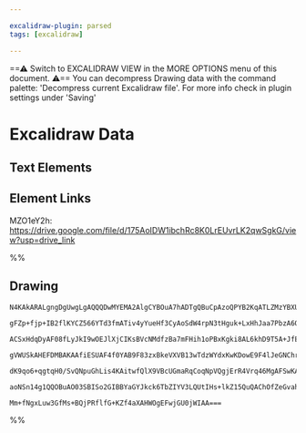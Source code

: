 ```yaml
---

excalidraw-plugin: parsed
tags: [excalidraw]

---
```

==⚠  Switch to EXCALIDRAW VIEW in the MORE OPTIONS menu of this document. ⚠== You can decompress Drawing data with the command palette: 'Decompress current Excalidraw file'. For more info check in plugin settings under 'Saving'



# Excalidraw Data

## Text Elements
## Element Links
MZO1eY2h: https://drive.google.com/file/d/175AoIDW1ibchRc8K0LrEUvrLK2qwSgkG/view?usp=drive_link

%%
## Drawing
```compressed-json
N4KAkARALgngDgUwgLgAQQQDwMYEMA2AlgCYBOuA7hADTgQBuCpAzoQPYB2KqATLZMzYBXUtiRoIACyhQ4zZAHoFAc0JRJQgEYA6bGwC2CgF7N6hbEcK4OCtptbErHALRY8RMpWdx8Q1TdIEfARcZgRmBShcZQUebQAObQBmGjoghH0EDihmbgBtcDBQMBKIEm4IAFkALQB5AEYEAE0eSVSSyFhECozNBGJiXE1g9tLMbmcANgAGSe0AFnmeeKSk

gFZp+fjp+IB2flKYCZ566YTd3fmATiv4yYueHf3CyAoSdW4rpN3tHguk+LxHhJaa7PbzA6QSQIQjKaTce6JNY8Nb1Sb1JbXSbzNaQiDWZQjNDTPHMKCkNgAawQAGE2Pg2KQKgBiRpspB4zS4bCU5QUoQcYh0hlMiTk6zMOC4QLZUaQABmhHw+AAyrAiehBB45RAyRTqQB1d5tNB8F668lUhBqmAa3X08p4/lwjjhXJoep4thS7BqI4e6Yk8184Rw

ACSxHdqDyAF08fLyJkI9wOEJlXjCIKsBVcNMdfzBa7mFHih1oPBxKgki8AL6khD9T5A+JfEHxPGMFjsLhoJL1K4dpisTgAOU4Ym4SUWM3WNwzzAAIukoI20PKCGFOcJBQBRYKZbJR2N4oRwQYr4jceqXaZfW7fP4D81EDiUirSWTyJRkQiMbTKNg2EJBBdAMBRFWCBRiAUa81gAQTYMMFwNepCE0bBJAAJWweIAGlpgAGVIHcAFV6FIAjcJ4ABHC

gVWUSkAHEFDMBAKAAfiESUAF4f0YAB9F83zxBkeVXVB13wTdzWYdxKwKDowE9F4lJeGNChrcA4zoXA4DgNVcBXbhS2gaFMgqIg4SgUYGEINiACFuV5AshXpRkWXlTyvJs7ARBlKAwxXfQ1X1Wk3NFdBWQQdkfL8rIAqCxyeRDAVXJFCpxQ4SVpXi2LSH8wKMgAMSVVV1Ure1tQOCBfPy+LCuCy1DWNbgzVKWqCqCkKrRtO0tUdQoari7IGsw4QXT

dK9qo6+qgtqH0/SvQNpuGhLis4KAitwfQlX9VBcUGmaRqCoqNpVQgjErR4Vrq46MgAFSwKA4Msnt0GCeVrJuzqMgM0hnvytgKGhXBLzQVN00O1aGp3QU4MB4GQjB9BpQpKhvtmjJ4bR+6KwqFybNkillQADQRXYrm0XZJiSK5FhuSZJh4L5qqJ+l8CaBFgWSNYcRp5E9hRCFBqMQD9GM816AIIRKzOK56n7SZ4g0jG7v0MbUqLKMIAJ6q+RIc7Lt

aoNSn14g1QQOBuAO03SBISo2GIBBYaGYJkck6TbZIYV3LQUtIHs+lkZ15QuQAChOfZeGvaho6js41gASh1TCEGUNNpXx0PcAjkFY+BEleDz1AE+TlWoduqBuupeaoG7KMIfwaqE22hBU6zO2OGUCWyyyV3xPJGW8WwIgrbQQeEDxDhW+4CevSEKAX0rCfy9KOwACsEGwHIVWnuAHadl3hnEj3J8G7k68Ye7APwHvSi6CqwmCbfux1XyyQMXHunBt

Mm+fNgxLuw3GfMs+BQjPRflfG+KZf4aXAHWOgEFwjGU0jWIAA===
```
%%